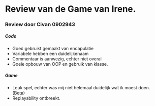 # Review van de Game van Irene.
### Review door Civan 0902943


##### Code
- Goed gebruikt gemaakt van encapulatie
- Variabele hebben een duidelijkenaam
- Commentaar is aanwezig, echter niet overal
- Goeie opbouw van OOP en gebruik van klasse.

##### Game
- Leuk spel, echter was mij niet helemaal duidelijk wat ik moest doen. (Beta)
- Replayability ontbreekt.
